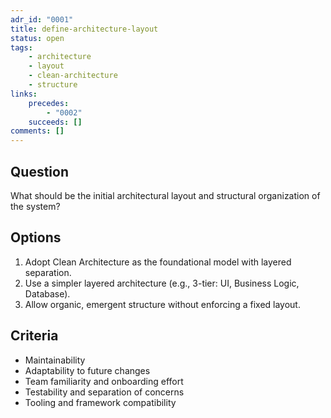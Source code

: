 ```yaml
---
adr_id: "0001"
title: define-architecture-layout
status: open
tags:
    - architecture
    - layout
    - clean-architecture
    - structure
links:
    precedes:
        - "0002"
    succeeds: []
comments: []
---
```


## <a name="question"></a> Question

What should be the initial architectural layout and structural organization of the system?

## <a name="options"></a> Options

1. <a name="option-1"></a> Adopt Clean Architecture as the foundational model with layered separation.
2. <a name="option-2"></a> Use a simpler layered architecture (e.g., 3-tier: UI, Business Logic, Database).
3. <a name="option-3"></a> Allow organic, emergent structure without enforcing a fixed layout.

## <a name="criteria"></a> Criteria

- Maintainability
- Adaptability to future changes
- Team familiarity and onboarding effort
- Testability and separation of concerns
- Tooling and framework compatibility